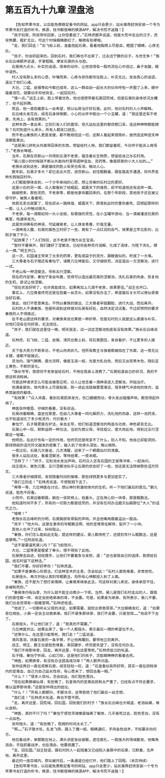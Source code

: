 # 第五百九十九章 涅盘池
        【告知苹果书友，以后能免费稳定看书的网站、app只会更少，站长推荐赶快安装一个专为苹果书友打造的听书，换源，找书都很棒的换源APP，解决书荒不迷路！】
       “孩子别哭，阿叔带你回家，让你受委屈了。”石林虎颤声说道，他是大荒中走出的汉子，虎背熊腰，粗犷无比，可这个时候眼睛都红了，略微有些哽咽。
       “走，我们回去！”石飞蛟上前，准备抱起石昊，看着他胸襟上尽是血，瞪圆了眼睛，心疼无比。
       “孩子，你会好起来的。回到石村，我们再也不出来了，过永远宁静的日子，与世无争！”族长石云峰颤声说道，手掌粗糙，摩挲石昊的头与脸。
       石昊用力点头，朴实的话语，简单的动作，让他觉得有一股热流在心中淌过，鼻子发酸，眼中滚热。
       村人没有那么多的心思，吵嚷而来，心疼与悲伤都写在脸上，朴实无比，发自真心的话语，道出了他们心绪。
       大壮、二猛、皮猴等如今都已成年，这么一群自幼一起长大的伙伴呼啦一声围了上来，眼中蕴着泪花，就要动手将他背走，一起回石村。
       “慢一点。”战王上前，脸上带着忧色，他也很想带着石昊回荒域，但是石昊的身体状况太糟了，经不起折腾。
       而且，他一直抱着那么一丝希望，想以仙骨治疗好石昊。此时，他对石村的人小声解释。
       石云峰头发花白，闻言后身体微颤，小心的从怀中取出一个小玉罐，道：“我这里还有不老泉，先用上，会有效果的。”
       这种东西一拿出来，立刻引发人们的震惊，但凡站在这里的都目瞪口呆，连这种神物都能拥有？石村到底什么来头，所有人都张口结舌。
       而不老山秦族的人更是发傻，都不敢相信这一切，这群人看起来很简朴，居然连这种逆天神液都能拿出。
       “这是昊儿拼死从外面带回来的东西，想留给村人用，我们都留着呢，今日终于能派上用场了。”老族长唏嘘。
       当年，石昊在百断山一共得到五滴不老泉，蕴含着长生物质，想留给自己与石村用。
       “昊儿很小的时候就不断从外面向村里带遗种宝血、灵药等，像是顾家的小大人似的……”
       老族长说到这些，满是皱纹的脸上有笑也有泪，触动人心。
       数年前，石昊才多大？却已走出大荒，进百断山、前往鲲鹏巢，跟各路高手遭遇，将外界各种东西拖回村中。
       人们都能够体会到，一个少年单纯的心思，想让贫瘠的石村过的更好。
       这是小石的另一面，众人都看到了他崛起、威震天下的强势，却不知道他还有这样一面。
       细细想来，那些灵药、不老泉等，都是他拿命赢回来的。在那个年龄段，其他孩子还在被父母守护，被族人看着呢。
       他若无恙也就罢了，现在却从一路辉煌、威震天下，跌落到此时的重伤垂死，回想起那样的一面，让人心中触动很大。
       不老泉，每一滴都如同一头小龙般，有极强的灵性，在小玉罐中游动，当一滴被灌进石昊的嘴里，他通体发光。
       这是世间稀有的神液，可延缓衰老，让人焕发青春，价值无量。
       一滴神液入腹，石昊的面色立时好了一些，竟有了一点红润的血气，效果是立竿见影的，比刚才强了不少。
       “起效果了！”人们惊叹，这不老泉不愧为长生宝液。
       “暂时不要离开，我们建好了涅槃池，已经将各种灵丹溶解，化成了液体，为陛下洗礼，搏上一搏。”明王开口。
       这一次，石国诸王带来了太多的药草，更有成袋子的灵丹，跟粮食似的，积成了一大堆。
       三大尊者与石子陵还有秦怡宁，请教几位神医后，又仔细研究，决定造出一方涅槃池，进行一试。
       不老山有一种涅槃法，号称五行涅槃。
       现在药丹足够，秦怡宁亲自布置，觉得可以造出最完美的涅槃池，洗礼石昊的肉身，恢复他的生机，尝试让他涅槃。
       “现在状态好转了，也许真能成功，如果再加上几滴不老泉，效果更佳。”战王也开口。
       事实上，几位尊者终究还是在抱着一丝念头，如果没有办法了，希望最后关头可以用仙骨救治好石昊。
       故此，他们不愿意离去。不然以秦族的做法，三大尊者早就翻脸，进行大战，而后离开。
       石村的人不满秦族，但是听闻到这样做对石昊有好处，自然决定试试看，不过却愤然的要求秦族的人不得接近。
       在不老山提这样的要求，对秦族来说也算是一种折辱，但是石村的人就是这么直接与朴实，对他们没有任何好感，无法信任。
       “孩子，我们就在这里住一晚，明天就走，试一试这涅槃池到底有没有效果。”族长石云峰说道。
       石林虎、石飞蛟、二猛、皮猴、清风也都上前，将石昊围住，亲自看护，不让更多的人接近。
       天下各大势力不断来访，不老山热闹非凡，但所有教主与强者都被挡在了外面，这一夜无比关键，谁都不能接近。
       灵池内，瑞气腾腾，霞光流转，像是玉液一般，先是为乳白色，而后又出现草木色，随后呈土黄色，不断的变化。
       “族长爷爷，我想将不老泉留给石村，不用在我身上浪费了。”石昊知道自己的状况，真的不想这样消耗掉。
       可是这种请求怎么可能会被答应呢，众人让他含着一滴神液进入涅槃池，开始治疗。
       他满身是伤，体内骨头上尽是裂痕，刚一进此池就被雾霭淹没，很多精气冲进他的体内，滋养其破损的躯体。
       “有效果！”众人欣喜，看到石昊肌体发光，伤口蠕蠕而动，骨头发出碰撞声响，都觉得起作用了。
       神医张仲蹙眉，仔细的看着，没有说话。
       石昊闭着眼睛，盘坐在那里，任由几大尊者一同化解药力，洗礼他的肉身，这样一池药液，也不知道溶化了多少枚灵丹，代价极大！
       秦怡宁、石子陵更是在护法，亲自主导，他们知道涅槃池的构造与功效，神色紧张无比。
       石昊心中一叹，默默运转一种功法，当初为救父母，寻找祖父，曾大闹此地，得到过五行涅槃这一秘篇。
       他明白，在此疗伤有一定的作用，但终究还是改变不了什么，别人不知，他自己却能洞彻，那绿锈般的诅咒符文越发的密集了，融入到了他骨头深处，难以根除。
       一夜过后，石昊几次昏迷，几次清醒，迎来了一个朝霞灿烂的清晨。
       很多人站在远处，看着涅槃池，等待结果，一夜未眠。
       “怎样了？！”终于，见到池水发出声响，石村众人还有石国的王侯等冲来，一起询问。
       战王摇头，面色沉重，五行涅槃池似乎让石昊的状态好了一些，但还是无法除掉那些诅咒符文。
       三大尊者仔细探视，发现随着时间的推移，那些绿锈更多与更加密实了。
       “我们立刻走！”石林虎说道，不想耽搁下去了。
       “再等一等，几位神医在讨论，想以神针刺激他体内的生机，听一下他们最后的意见。”鹏九说道，脸色不好看。
       小院中，石昊迎着朝霞，躺在一张软椅上，低着头，正在用心刻一块骨，那是鲲鹏法。
       他知道时间不多了，所有的一切努力都是徒劳的，并没有任何办法磨灭仙殿那位“大人”的诅咒之力。
       “喀嚓！”
       老族长石云峰听的分明，石昊胸部有骨裂的声响，并且他嘴角跟着溢出一股血。
       “孩子！”他大叫，这是在拿命刻写鲲鹏法啊，他的至尊骨在解体，裂开了一小块。
       其他人也冲了过来，纷纷阻止。
       “秦族，你们怎么能如此无耻，提这样的建议，昊儿都快死了，还提刻写什么鲲鹏法，这是造孽啊。”一位阿叔吼道。
       “这不是要逼死昊儿吗？”石飞蛟怒斥。
       大壮、二猛等更是握紧了拳头，恨不得拆了此地。
       石昊擦去血迹，轻轻摆手，让他们不要着急与发怒，道：“这也是我自己的选择，我想给石国，给石村留下这种法。”
       “我们不要，你好好养伤！”石林虎道。
       “如果不是秦族心存想法，打这种宝术的主意，怎会如此！”石村人面色难看，非常担忧。
       石昊摇头，再次开始认真刻写鲲鹏法，将所有心神都投入到了上面。
       “秦族，还不是为了想打亲情牌，让秦昊来继承此法，可这样对昊儿来说，身体承受不住，会被耗死的。”
       “秦昊体内有仙骨，为什么就不能主动表示一下呢。当然，昊儿是我们石村走出的人，跟我们的禀性都一样，肯定会拒绝弟弟的骨，不会要。可是，如果身为弟弟，有所表示，昊儿不要，我们也会觉得有一股暖意啊。”石林虎低语。
       “他说了，一切都听从父母的决定，如果需要，就挖出骨救哥哥。”大壮眼睛发红，道：“如果易位相处，小昊一定会主动救弟弟。我们不是争那块骨，我们不会要，只是觉得……”他说不下去了。
       石昊摇头，不让他们说了，道：“我真的不需要。”
       几位神医共议，结果出来了，每一个人都摇头，表示最后一搏的希望也不大。
       “还等什么，在这里只能等死，我们走！”二猛说道。
       清风落泪，扶着石昊的一条手臂，不让他再雕刻，要带他立刻离开。
       战王、明王、鹏王也是脸色难看，来回踱步，终究是失望了，没有任何办法。
       “我们不用那块骨，回去，离开这里，不在这里等死。”石林虎低沉的吼道。
       石子陵、秦怡宁听闻，心如刀绞，这是他们的孩子，怎能眼睁睁的看着去死。
       “神医，如果换骨，有没有办法提高成功率？”两人颤声问道。
       张仲这两日一直在观察石昊，闻言轻轻一叹，道：“石皇看似有所好转，其实一直在损耗体内的至尊血，自己为自己延长性命，有心愿未了，想回去看一眼。”
       “什么？！”很多人惊叫，怎会如此，他们脸色雪白。
       “现在如果移植仙骨，有些晚了，石皇体内的至尊血损耗太严重了，已经有点不符合要求，难以滋养那块骨。”这是张仲得出的结论。
       “什么？！”所有人都颤抖，手脚冰凉，这等若绝了他们最后一丝念想。
       “我们走！”石林虎大吼道，再也不管不顾。
       “走，离开这里，回荒域，回石国，回到我们的村子！”族长石云峰也大喊道，老泪纵横，难以自抑。
       “神医，真的不行了吗？”秦怡宁感觉灵魂像是抽离了躯体，几乎昏死过去，脸色苍白，没有一点血色。
       张仲摇头，道：“有些晚了，耽搁的时间太长了。”
       “啊……”石子陵大吼，乱发飞扬，跟入了魔一般，眼睛通红，手持金色战矛，不知要杀向何方。
       他拄着战矛，单膝跪在地上，满头浓密发丝披散，遮住面孔，一股强大的场域散发，他嘴角淌血，手指抓着战矛，也在滴血，他要疯魔了。
       “走，回石国。”战王轻语，跟石村的人一起抱着又已经陷入昏厥中的石昊，沉默着，无声地，离开这里。
       最近的一座巨城内，祭坛被开启，一条通道已经打开，他们踏上了回程。（未完待续）
       【告知苹果书友，以后能免费稳定看书的网站、app只会更少，站长推荐赶快安装一个专为苹果书友打造的听书，换源，找书都很棒的换源APP，解决书荒不迷路！】
